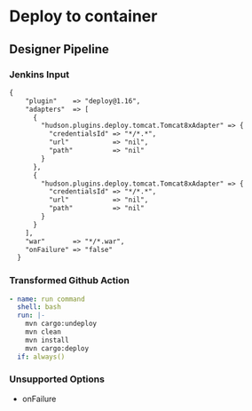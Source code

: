 # Deploy to container

## Designer Pipeline

### Jenkins Input

```xml
{
    "plugin"    => "deploy@1.16",
    "adapters"  => [
      {
        "hudson.plugins.deploy.tomcat.Tomcat8xAdapter" => {
          "credentialsId" => "*/*.*",
          "url"           => "nil",
          "path"          => "nil"
        }
      },
      {
        "hudson.plugins.deploy.tomcat.Tomcat8xAdapter" => {
          "credentialsId" => "*/*.*",
          "url"           => "nil",
          "path"          => "nil"
        }
      }
    ],
    "war"       => "*/*.war",
    "onFailure" => "false"
  }
```

### Transformed Github Action

```yaml
- name: run command
  shell: bash
  run: |-
    mvn cargo:undeploy
    mvn clean
    mvn install
    mvn cargo:deploy
  if: always()

```

### Unsupported Options

- onFailure
